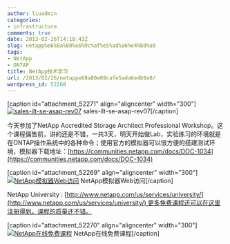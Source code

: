 ```yaml
---
author: liuadmin
categories:
- infrastructure
comments: true
date: 2013-02-26T14:18:43Z
slug: netapp%e6%8a%80%e6%9c%af%e5%ad%a6%e4%b9%a0
tags:
- NetApp
- ONTAP
title: NetApp技术学习
url: /2013/02/26/netappe68a80e69cafe5ada6e4b9a0/
wordpress_id: 52268
---
```


[caption id="attachment_52271" align="aligncenter" width="300"][![sales-ilt-se-asap-rev07](http://7bv9gn.com1.z0.glb.clouddn.com/wp-content/uploads/2013/02/sales-ilt-se-asap-rev07-300x178.jpg)](http://7bv9gn.com1.z0.glb.clouddn.com/wp-content/uploads/2013/02/sales-ilt-se-asap-rev07.jpg) sales-ilt-se-asap-rev07[/caption]

今天参加了NetApp Accredited Storage Architect Professional Workshop。这个课程偏售前，讲的还是不错，一共3天，明天开始做Lab，实验练习的环境就是在ONTAP操作系统中的各种命令；使用官方的模拟器可以很方便的搭建测试环境，模拟器下载地址：[https://communities.netapp.com/docs/DOC-1034](https://communities.netapp.com/docs/DOC-1034)

[caption id="attachment_52269" align="aligncenter" width="300"][![NetApp模拟器Web访问](http://7bv9gn.com1.z0.glb.clouddn.com/wp-content/uploads/2013/02/con01-FilerView-300x257.jpg)](http://7bv9gn.com1.z0.glb.clouddn.com/wp-content/uploads/2013/02/con01-FilerView.jpg) NetApp模拟器Web访问[/caption]





NetApp University : [http://www.netapp.com/us/services/university/](http://www.netapp.com/us/services/university/) 更多免费课程还可以在这里注册得到。课程的质量还不错。

[caption id="attachment_52270" align="aligncenter" width="300"][![NetApp在线免费课程](http://7bv9gn.com1.z0.glb.clouddn.com/wp-content/uploads/2013/02/Introduction-to-NetApp-Products-300x217.jpg)](http://7bv9gn.com1.z0.glb.clouddn.com/wp-content/uploads/2013/02/Introduction-to-NetApp-Products.jpg) NetApp在线免费课程[/caption]


